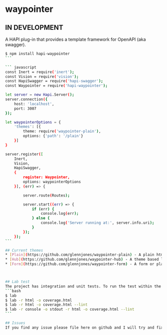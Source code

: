 # waypointer

## IN DEVELOPMENT

A HAPI plug-in that provides a template framework for OpenAPI (aka swagger).


````bash
$ npm install hapi-waypointer
```

``` javascript
const Inert = require('inert');
const Vision = require('vision');
const HapiSwagger = require('hapi-swagger');
const Waypointer = require('hapi-waypointer');

let server = new Hapi.Server();
server.connection({
    host: 'localhost',
    port: 3007
});

let waypointerOptions = {
    'themes': [{
        theme: require('waypointer-plain'),
        options: {'path': '/plain'}
    }]
}

server.register([
    Inert,
    Vision,
    HapiSwagger,
    {
        register: Waypointer,
        options: waypointerOptions
    }], (err) => {

        server.route(Routes);

        server.start((err) => {
            if (err) {
                console.log(err);
            } else {
                console.log('Server running at:', server.info.uri);
            }
        });
    });
```

## Current themes
* [Plain](https://github.com/glennjones/waypointer-plain) - A plain html theme.
* [Hub](https://github.com/glennjones/waypointer-hub) - A theme based lossly on githubs API documentation style.
* [Form](https://github.com/glennjones/waypointer-form) - A form or playground theme



## Lab test
The project has integration and unit tests. To run the test within the project type one of the following commands.
```bash
$ lab
$ lab -r html -o coverage.html
$ lab -r html -o coverage.html --lint
$ lab -r console -o stdout -r html -o coverage.html --lint
```

## Issues
If you find any issue please file here on github and I will try and fix them.
